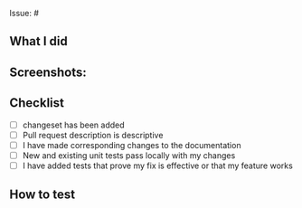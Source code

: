 Issue: #

## What I did
<!--
Include description of the change and type of change:
- Bug fix (non-breaking change which fixes an issue)
- New feature (non-breaking change which adds functionality)
- Breaking change (fix or feature that would cause existing functionality to not work as expected)
- Documentation change (docs or storybook only)
- Other: style, refactor, performance, build, chore
-->

## Screenshots:
<!-- Include screenshot of your change -->

## Checklist 
- [ ] changeset has been added
- [ ] Pull request description is descriptive
- [ ] I have made corresponding changes to the documentation
- [ ] New and existing unit tests pass locally with my changes
- [ ] I have added tests that prove my fix is effective or that my feature works

## How to test
<!-- Include testing steps, all edge cases, etc. -->
